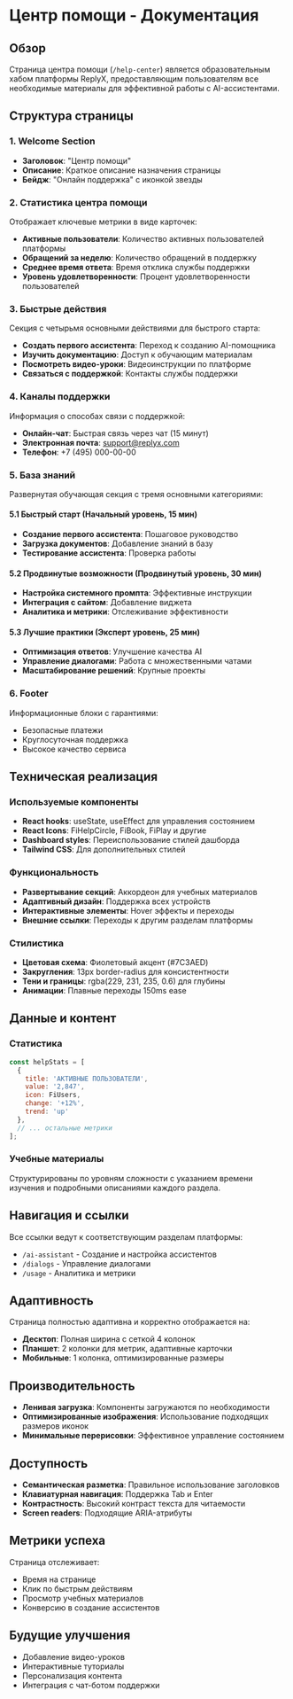 # Центр помощи - Документация

## Обзор

Страница центра помощи (`/help-center`) является образовательным хабом платформы ReplyX, предоставляющим пользователям все необходимые материалы для эффективной работы с AI-ассистентами.

## Структура страницы

### 1. Welcome Section
- **Заголовок**: "Центр помощи"
- **Описание**: Краткое описание назначения страницы
- **Бейдж**: "Онлайн поддержка" с иконкой звезды

### 2. Статистика центра помощи
Отображает ключевые метрики в виде карточек:
- **Активные пользователи**: Количество активных пользователей платформы
- **Обращений за неделю**: Количество обращений в поддержку
- **Среднее время ответа**: Время отклика службы поддержки
- **Уровень удовлетворенности**: Процент удовлетворенности пользователей

### 3. Быстрые действия
Секция с четырьмя основными действиями для быстрого старта:
- **Создать первого ассистента**: Переход к созданию AI-помощника
- **Изучить документацию**: Доступ к обучающим материалам
- **Посмотреть видео-уроки**: Видеоинструкции по платформе
- **Связаться с поддержкой**: Контакты службы поддержки

### 4. Каналы поддержки
Информация о способах связи с поддержкой:
- **Онлайн-чат**: Быстрая связь через чат (15 минут)
- **Электронная почта**: support@replyx.com
- **Телефон**: +7 (495) 000-00-00

### 5. База знаний
Развернутая обучающая секция с тремя основными категориями:

#### 5.1 Быстрый старт (Начальный уровень, 15 мин)
- **Создание первого ассистента**: Пошаговое руководство
- **Загрузка документов**: Добавление знаний в базу
- **Тестирование ассистента**: Проверка работы

#### 5.2 Продвинутые возможности (Продвинутый уровень, 30 мин)
- **Настройка системного промпта**: Эффективные инструкции
- **Интеграция с сайтом**: Добавление виджета
- **Аналитика и метрики**: Отслеживание эффективности

#### 5.3 Лучшие практики (Эксперт уровень, 25 мин)
- **Оптимизация ответов**: Улучшение качества AI
- **Управление диалогами**: Работа с множественными чатами
- **Масштабирование решений**: Крупные проекты

### 6. Footer
Информационные блоки с гарантиями:
- Безопасные платежи
- Круглосуточная поддержка
- Высокое качество сервиса

## Техническая реализация

### Используемые компоненты
- **React hooks**: useState, useEffect для управления состоянием
- **React Icons**: FiHelpCircle, FiBook, FiPlay и другие
- **Dashboard styles**: Переиспользование стилей дашборда
- **Tailwind CSS**: Для дополнительных стилей

### Функциональность
- **Развертывание секций**: Аккордеон для учебных материалов
- **Адаптивный дизайн**: Поддержка всех устройств
- **Интерактивные элементы**: Hover эффекты и переходы
- **Внешние ссылки**: Переходы к другим разделам платформы

### Стилистика
- **Цветовая схема**: Фиолетовый акцент (#7C3AED)
- **Закругления**: 13px border-radius для консистентности
- **Тени и границы**: rgba(229, 231, 235, 0.6) для глубины
- **Анимации**: Плавные переходы 150ms ease

## Данные и контент

### Статистика
```javascript
const helpStats = [
  {
    title: 'АКТИВНЫЕ ПОЛЬЗОВАТЕЛИ',
    value: '2,847',
    icon: FiUsers,
    change: '+12%',
    trend: 'up'
  },
  // ... остальные метрики
];
```

### Учебные материалы
Структурированы по уровням сложности с указанием времени изучения и подробными описаниями каждого раздела.

## Навигация и ссылки

Все ссылки ведут к соответствующим разделам платформы:
- `/ai-assistant` - Создание и настройка ассистентов
- `/dialogs` - Управление диалогами
- `/usage` - Аналитика и метрики

## Адаптивность

Страница полностью адаптивна и корректно отображается на:
- **Десктоп**: Полная ширина с сеткой 4 колонок
- **Планшет**: 2 колонки для метрик, адаптивные карточки
- **Мобильные**: 1 колонка, оптимизированные размеры

## Производительность

- **Ленивая загрузка**: Компоненты загружаются по необходимости
- **Оптимизированные изображения**: Использование подходящих размеров иконок
- **Минимальные перерисовки**: Эффективное управление состоянием

## Доступность

- **Семантическая разметка**: Правильное использование заголовков
- **Клавиатурная навигация**: Поддержка Tab и Enter
- **Контрастность**: Высокий контраст текста для читаемости
- **Screen readers**: Подходящие ARIA-атрибуты

## Метрики успеха

Страница отслеживает:
- Время на странице
- Клик по быстрым действиям
- Просмотр учебных материалов
- Конверсию в создание ассистентов

## Будущие улучшения

- Добавление видео-уроков
- Интерактивные туториалы
- Персонализация контента
- Интеграция с чат-ботом поддержки
